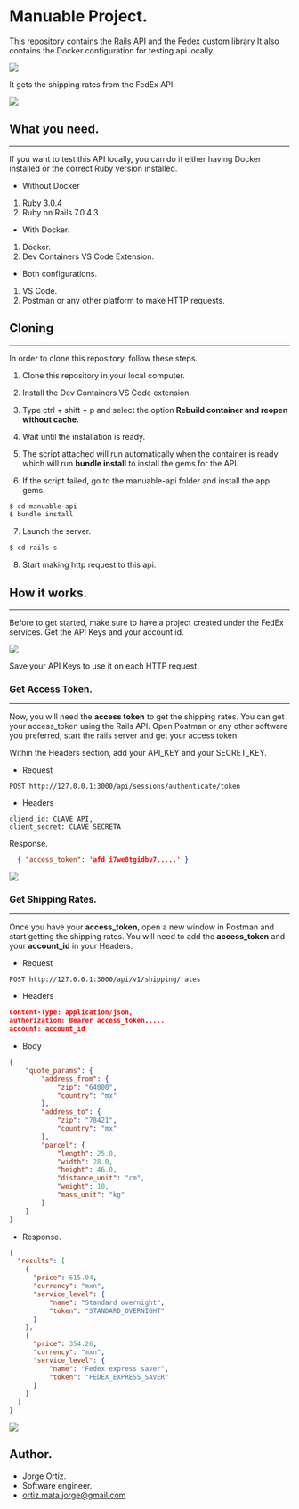 # Manuable Project.

This repository contains the Rails API and the Fedex custom library
It also contains the Docker configuration for testing api locally.

![](./assets/docker-rails.png)

It gets the shipping rates from the FedEx API.

![](./assets/fedex.png)

## What you need.
****

If you want to test this API locally, you can do it either having Docker installed or the correct Ruby version installed.

* Without Docker

1. Ruby 3.0.4
2. Ruby on Rails 7.0.4.3

* With Docker.

1. Docker.
2. Dev Containers VS Code Extension.

* Both configurations.

1. VS Code.
2. Postman or any other platform to make HTTP requests.

## Cloning
****

In order to clone this repository, follow these steps.

1. Clone this repository in your local computer.

2. Install the Dev Containers VS Code extension.

3. Type ctrl + shift + p and select the option **Rebuild container and reopen without cache**.

4. Wait until the installation is ready.

5. The script attached will run automatically when the container is ready which will run **bundle install** to install the gems for the API.

6. If the script failed, go to the manuable-api folder and install the app gems.

```bash
$ cd manuable-api
$ bundle install
```

7. Launch the server.

```bash
$ cd rails s
```

8. Start making http request to this api.

## How it works.
****
Before to get started, make sure to have a project created under the FedEx services. Get the API Keys and your account id.

![](./assets/01.png)

Save your API Keys to use it on each HTTP request.

### Get Access Token.
****
Now, you will need the **access token** to get the shipping rates. You can get your access_token using the Rails API. Open Postman or any other software you preferred, start the rails server and get your access token.

Within the Headers section, add your API_KEY and your SECRET_KEY.

* Request
```
POST http://127.0.0.1:3000/api/sessions/authenticate/token
```
* Headers
```
cliend_id: CLAVE API,
client_secret: CLAVE SECRETA
```

Response.
```json
  { "access_token": 'afd i7we8tgidbv7.....' }
```

![](./assets/02.png)

### Get Shipping Rates.
****
Once you have your **access_token**, open a new window in Postman and start getting the shipping rates. You will need to add the **access_token** and your **account_id** in your Headers.

* Request
```
POST http://127.0.0.1:3000/api/v1/shipping/rates
```

* Headers
```json
Content-Type: application/json,
authorization: Bearer access_token.....
account: account_id
```
* Body
```json
{
    "quote_params": {
        "address_from": {
            "zip": "64000",
            "country": "mx"
        },
        "address_to": {
            "zip": "78421",
            "country": "mx"
        },
        "parcel": {
            "length": 25.0,
            "width": 28.0,
            "height": 46.0,
            "distance_unit": "cm",
            "weight": 10,
            "mass_unit": "kg"
        }
    }
}
```
* Response.
```json
{
  "results": [
    {
      "price": 615.04,
      "currency": "mxn",
      "service_level": {
          "name": "Standard overnight",
          "token": "STANDARD_OVERNIGHT"
      }
    },
    {
      "price": 354.26,
      "currency": "mxn",
      "service_level": {
          "name": "Fedex express saver",
          "token": "FEDEX_EXPRESS_SAVER"
      }
    }
  ]
}
```

![](./assets/03.png)

## Author.

* Jorge Ortiz.
* Software engineer.
* ortiz.mata.jorge@gmail.com
